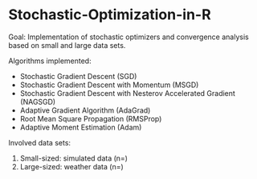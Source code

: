# Stochastic-Optimization-in-R

Goal: Implementation of stochastic optimizers and convergence analysis based on small and large data sets.

Algorithms implemented: 
- Stochastic Gradient Descent (SGD)
- Stochastic Gradient Descent with Momentum (MSGD)
- Stochastic Gradient Descent with Nesterov Accelerated Gradient (NAGSGD)
- Adaptive Gradient Algorithm (AdaGrad)
- Root Mean Square Propagation (RMSProp) 
- Adaptive Moment Estimation (Adam)

Involved data sets:
1) Small-sized: simulated data (n=)
2) Large-sized: weather data (n=)
